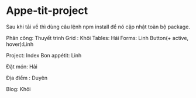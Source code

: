 # Appe-tit-project

Sau khi tải về thì dùng câu lệnh 
npm install để nó cập nhật toàn bộ package.

Phân công:
Thuyết trình
Grid : Khôi
Tables: Hải
Forms: Linh
Button(+ active, hover):Linh

Project:
Index Bon appétit: Linh

Đặt món: Hải

Địa điểm : Duyên

Blog: Khôi
